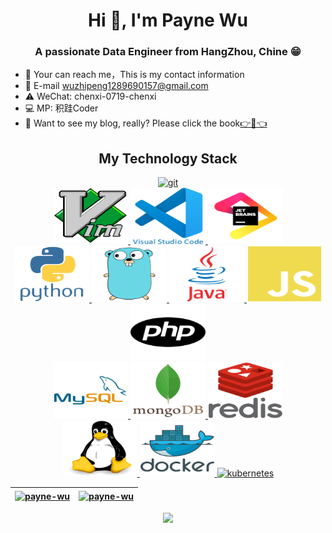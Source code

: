 <h1 align="center">Hi 👋, I'm Payne Wu</h1>

<h3 align="center">A passionate Data Engineer from HangZhou, Chine 😁</h3>

- 🌲 Your can reach me，This is my contact information
- 📧 E-mail wuzhipeng1289690157@gmail.com
- ⚠️ WeChat: chenxi-0719-chenxi
- 💻 MP: 积跬Coder
- 🤔 Want to see my blog, really? Please click the book[👉📖👈](https://paynewu.com/)

<h2 align="center">My Technology Stack</h2>
<div align="center">
        <a href="https://git-scm.com/" target="_blank">
            <img src="https://www.vectorlogo.zone/logos/git-scm/git-scm-icon.svg"
                 alt="git" width="120" height="90"/>
        </a>
    <div>
        <a href="https://www.vim.org/" target="_blank">
            <img src="https://raw.githubusercontent.com/devicons/devicon/master/icons/vim/vim-original.svg"
                 alt="vim" width="120" height="90"/>
        </a>
        <a href="https://code.visualstudio.com/" target="_blank">
          <img src="https://raw.githubusercontent.com/devicons/devicon/master/icons/vscode/vscode-original-wordmark.svg"
               alt="visualstudioCode" width="120" height="90"/>
        </a>
        <a href="https://www.jetbrains.com/" target="_blank">
          <img src="https://raw.githubusercontent.com/devicons/devicon/master/icons/jetbrains/jetbrains-original.svg"
               alt="jetbrains" width="120" height="90"/>
        </a>
    </div>
    <div>
        <a href="https://www.python.org/" target="_blank">
            <img src="https://raw.githubusercontent.com/devicons/devicon/master/icons/python/python-original-wordmark.svg"
                 alt="python" width="120" height="90"/>
        </a>
        <a href="https://golang.google.cn/" target="_blank">
          <img src="https://raw.githubusercontent.com/devicons/devicon/master/icons/go/go-original.svg"
               alt="go" width="120" height="90"/>
        </a>
        <a href="https://java.com/" target="_blank">
            <img src="https://raw.githubusercontent.com/devicons/devicon/master/icons/java/java-original-wordmark.svg"
                 alt="java" width="120" height="90"/>
        </a>
        <a href="https://www.javascript.com/" target="_blank">
            <img src="https://raw.githubusercontent.com/devicons/devicon/master/icons/javascript/javascript-plain.svg"
                 alt="javascript" width="120" height="90"/>
        </a>
        <a href="https://www.php.net/" target="_blank">
            <img src="https://raw.githubusercontent.com/devicons/devicon/master/icons/php/php-plain.svg"
                 alt="php" width="120" height="90"/>
        </a>
    </div>
    <div>
        <a href="https://www.mysql.com/" target="_blank">
            <img src="https://raw.githubusercontent.com/devicons/devicon/master/icons/mysql/mysql-original-wordmark.svg"
                 alt="mysql" width="120" height="90"/>
        </a>
        <a href="https://www.mongodb.com/" target="_blank">
            <img src="https://raw.githubusercontent.com/devicons/devicon/master/icons/mongodb/mongodb-original-wordmark.svg"
                 alt="mongodb" width="120" height="90"/>
        </a>
        <a href="https://redis.io/" target="_blank">
            <img src="https://raw.githubusercontent.com/devicons/devicon/master/icons/redis/redis-original-wordmark.svg"
                 alt="redis" width="120" height="90"/>
        </a>
    </div>
    <div>
        <a href="https://www.linux.org/" target="_blank">
            <img src="https://raw.githubusercontent.com/devicons/devicon/master/icons/linux/linux-original.svg"
                 alt="linux" width="120" height="90"/>
        </a>
        <a href="https://www.docker.com/" target="_blank">
            <img src="https://raw.githubusercontent.com/devicons/devicon/master/icons/docker/docker-original-wordmark.svg"
                 alt="docker" width="120" height="90"/>
        </a>
        <a href="https://kubernetes.io" target="_blank">
            <img src="https://www.vectorlogo.zone/logos/kubernetes/kubernetes-icon.svg"
                 alt="kubernetes" width="120" height="90"/>
        </a>
    </div>
</div>

| <a href="https://github.com/payne-wu"><img align="center" src="https://github-readme-stats.vercel.app/api/top-langs?username=payne-wu&langs_count=8&show_icons=true&theme=gruvbox&locale=en&layout=compact&hide=html" alt="payne-wu" /></a> | <a href="https://github.com/payne-wu"> <img align="center" src="https://github-readme-stats.vercel.app/api?username=payne-wu&show_icons=true&theme=gruvbox&locale=en" alt="payne-wu" /></a> |
| ------------- | ------------- |

<p align="center">
  <a href="https://github.com/payne-wu">
    <img src="https://github-profile-trophy.vercel.app/?username=payne-wu&row=1&column=7&margin-w=21&margin-h=9"/>
  </a>
</p>
